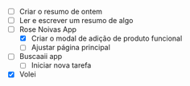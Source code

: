 - [ ] Criar o resumo de ontem
- [ ] Ler e escrever um resumo de algo
- [ ] Rose Noivas App
	- [x] Criar o modal de adição de produto funcional
	- [ ] Ajustar página principal
- [ ] Buscaaii app
	- [ ] Iniciar nova tarefa
- [x] Volei
